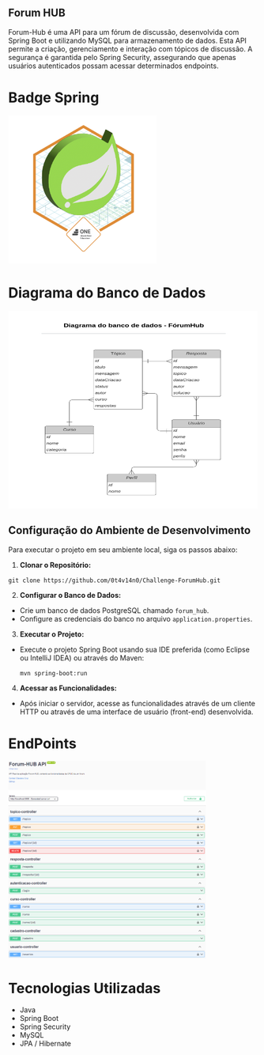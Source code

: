 ## Forum HUB

<p>Forum-Hub é uma API para um fórum de discussão, desenvolvida com Spring Boot e utilizando MySQL para armazenamento de dados. Esta API permite a criação, gerenciamento e interação com tópicos de discussão. A segurança é garantida pelo Spring Security, assegurando que apenas usuários autenticados possam acessar determinados endpoints.</p>

<h1>Badge Spring</h1>
<img src="imagens/Badge-Spring.png" alt="Diagrama do Banco de Dados" width="300" height="300">

<h1>Diagrama do Banco de Dados</h1>
<img src="imagens/diagramaBD.png" alt="Diagrama do Banco de Dados" width="600" height="400">

## Configuração do Ambiente de Desenvolvimento

Para executar o projeto em seu ambiente local, siga os passos abaixo:

1. **Clonar o Repositório:**

  ```shell
  git clone https://github.com/0t4v14n0/Challenge-ForumHub.git
  ```

2. **Configurar o Banco de Dados:**
- Crie um banco de dados PostgreSQL chamado `forum_hub`.
- Configure as credenciais do banco no arquivo `application.properties`.

3. **Executar o Projeto:**
- Execute o projeto Spring Boot usando sua IDE preferida (como Eclipse ou IntelliJ IDEA) ou através do Maven:
  ```
  mvn spring-boot:run
  ```

4. **Acessar as Funcionalidades:**
- Após iniciar o servidor, acesse as funcionalidades através de um cliente HTTP ou através de uma interface de usuário (front-end) desenvolvida.

<h1>EndPoints</h1>
<img src="imagens/points.png" alt="End Points" width="400" height="400">





<h1>Tecnologias Utilizadas</h1>
	<ul>
		<li>Java</li>
		<li>Spring Boot</li>
		<li>Spring Security</li>
		<li>MySQL</li>
		<li>JPA / Hibernate</li>
	</ul>

